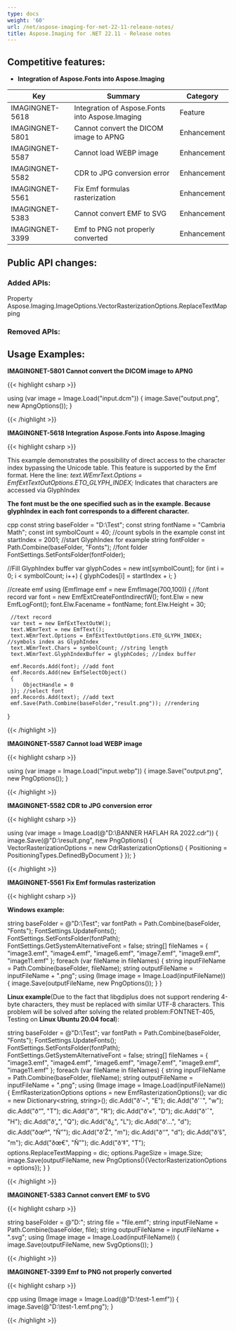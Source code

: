 ```yaml
---
type: docs
weight: '60'
url: /net/aspose-imaging-for-net-22-11-release-notes/
title: Aspose.Imaging for .NET 22.11 - Release notes
---
```


## Competitive features:

- **Integration of Aspose.Fonts into Aspose.Imaging**

| **Key**         | **Summary**                                                                                                                                                              | **Category** |
|-----------------|--------------------------------------------------------------------------------------------------------------------------------------------------------------------------|--------------|
| IMAGINGNET-5618 | Integration of Aspose.Fonts into Aspose.Imaging                                                                                                                                  | Feature      |
| IMAGINGNET-5801 | Cannot convert the DICOM image to APNG                                                                                                                                  | Enhancement      |
| IMAGINGNET-5587 | Cannot load WEBP image                                                                                                                                  | Enhancement      |
| IMAGINGNET-5582 | CDR to JPG conversion error                                                                                                                                  | Enhancement      |
| IMAGINGNET-5561 | Fix Emf formulas rasterization                                                                                                                                  | Enhancement      |
| IMAGINGNET-5383 | Cannot convert EMF to SVG                                                                                                                                  | Enhancement      |
| IMAGINGNET-3399 | Emf to PNG not properly converted                                                                                                                                   | Enhancement      |

## Public API changes:

### Added APIs:

Property    Aspose.Imaging.ImageOptions.VectorRasterizationOptions.ReplaceTextMapping



### Removed APIs:

## Usage Examples:

**IMAGINGNET-5801 Cannot convert the DICOM image to APNG**

{{< highlight csharp >}}

using (var image = Image.Load("input.dcm"))
{
    image.Save("output.png", new ApngOptions());
}

{{< /highlight >}}

**IMAGINGNET-5618 Integration Aspose.Fonts into Aspose.Imaging**

{{< highlight csharp >}}

This example demonstrates the possibility of direct access to the character index bypassing the Unicode table.
This feature is supported by the Emf format.
Here the line: *text.WEmrText.Options = EmfExtTextOutOptions.ETO_GLYPH_INDEX;*
Indicates that characters are accessed via GlyphIndex

**The font must be the one specified such as in the example. Because glyphIndex in each font corresponds to a different character.**

cpp
 const string baseFolder = "D:\\Test";
 const string fontName = "Cambria Math";
 const int symbolCount = 40; //count sybols in the example
 const int startIndex = 2001; //start GlyphIndex for example
 string fontFolder = Path.Combine(baseFolder, "Fonts"); //font folder
 FontSettings.SetFontsFolder(fontFolder);

 //Fill GlyphIndex buffer
 var glyphCodes = new int[symbolCount]; 
 for (int i = 0; i < symbolCount; i++)
 {
     glyphCodes[i] = startIndex + i;
 }

 //create emf
 using (EmfImage emf = new EmfImage(700,100))
 {
     //font record
     var font = new EmfExtCreateFontIndirectW();
     font.Elw = new EmfLogFont();
     font.Elw.Facename = fontName;
     font.Elw.Height = 30;

     //text record
     var text = new EmfExtTextOutW();
     text.WEmrText = new EmfText();
     text.WEmrText.Options = EmfExtTextOutOptions.ETO_GLYPH_INDEX; //symbols index as GlyphIndex
     text.WEmrText.Chars = symbolCount; //string length
     text.WEmrText.GlyphIndexBuffer = glyphCodes; //index buffer

     emf.Records.Add(font); //add font
     emf.Records.Add(new EmfSelectObject()
     {
         ObjectHandle = 0
     }); //select font
     emf.Records.Add(text); //add text
     emf.Save(Path.Combine(baseFolder,"result.png")); //rendering
 }

{{< /highlight >}}

**IMAGINGNET-5587 Cannot load WEBP image**

{{< highlight csharp >}}

using (var image = Image.Load("input.webp"))
{
    image.Save("output.png", new PngOptions());
}

{{< /highlight >}}

**IMAGINGNET-5582 CDR to JPG conversion error**

{{< highlight csharp >}}

using (var image = Image.Load(@"D:\BANNER HAFLAH RA 2022.cdr"))
 {
     image.Save(@"D:\result.png", new PngOptions()
     {
         VectorRasterizationOptions = new CdrRasterizationOptions()
         {
             Positioning = PositioningTypes.DefinedByDocument
         }
     });
 }

{{< /highlight >}}

**IMAGINGNET-5561 Fix Emf formulas rasterization**

{{< highlight csharp >}}

**Windows example:**

 string baseFolder = @"D:\Test";
 var fontPath = Path.Combine(baseFolder, "Fonts");
 FontSettings.UpdateFonts();
 FontSettings.SetFontsFolder(fontPath);
 FontSettings.GetSystemAlternativeFont = false;
 string[] fileNames = { "image3.emf", "image4.emf", "image6.emf", "image7.emf", "image9.emf", "image11.emf" };
 foreach (var fileName in fileNames)
 {
     string inputFileName = Path.Combine(baseFolder, fileName);
     string outputFileName = inputFileName + ".png";
     using (Image image = Image.Load(inputFileName))
     {
         image.Save(outputFileName, new PngOptions());
     }
 }


**Linux example**(Due to the fact that libgdiplus does not support rendering 4-byte characters, they must be replaced with similar UTF-8 characters. This problem will be solved after solving the related problem:FONTNET-405, Testing on **Linux Ubuntu 20.04 focal**):

 string baseFolder = @"D:\Test";
 var fontPath = Path.Combine(baseFolder, "Fonts");
 FontSettings.UpdateFonts();
 FontSettings.SetFontsFolder(fontPath);
 FontSettings.GetSystemAlternativeFont = false;
 string[] fileNames = { "image3.emf", "image4.emf", "image6.emf", "image7.emf", "image9.emf", "image11.emf" };
 foreach (var fileName in fileNames)
 {
     string inputFileName = Path.Combine(baseFolder, fileName);
     string outputFileName = inputFileName + ".png";
     using (Image image = Image.Load(inputFileName))
     {
         EmfRasterizationOptions options = new EmfRasterizationOptions();
         var dic = new Dictionary<string, string>();
             dic.Add("ð‘¬", "E");
             dic.Add("ð'˜", "w");
             dic.Add("ð“", "T");
             dic.Add("ð‘", "R");
             dic.Add("ð‘«", "D");
             dic.Add("ð‘¯", "H");
             dic.Add("ð‘„", "Q");
             dic.Add("ð¿", "L");
             dic.Add("ð'…", "d");
             dic.Add("ðœº", "Ñ”");
             dic.Add("ð'Ž", "m");
             dic.Add("ð‘‘", "d");
             dic.Add("ð‘š", "m");
             dic.Add("ðœ€", "Ñ”");
             dic.Add("ð‘‡", "T");
             options.ReplaceTextMapping = dic;
             options.PageSize = image.Size;
             image.Save(outputFileName, new PngOptions(){VectorRasterizationOptions = options});
     }
 }

{{< /highlight >}}

**IMAGINGNET-5383 Cannot convert EMF to SVG**

{{< highlight csharp >}}

string baseFolder = @"D:\";
 string file = "file.emf";
 string inputFileName = Path.Combine(baseFolder, file);
 string outputFileName = inputFileName + ".svg";
 using (Image image = Image.Load(inputFileName))
 {
     image.Save(outputFileName, new SvgOptions());
 }

{{< /highlight >}}

**IMAGINGNET-3399 Emf to PNG not properly converted**

{{< highlight csharp >}}

cpp
using (Image image = Image.Load(@"D:\test-1.emf"))
{
    image.Save(@"D:\test-1.emf.png");
}

{{< /highlight >}}

